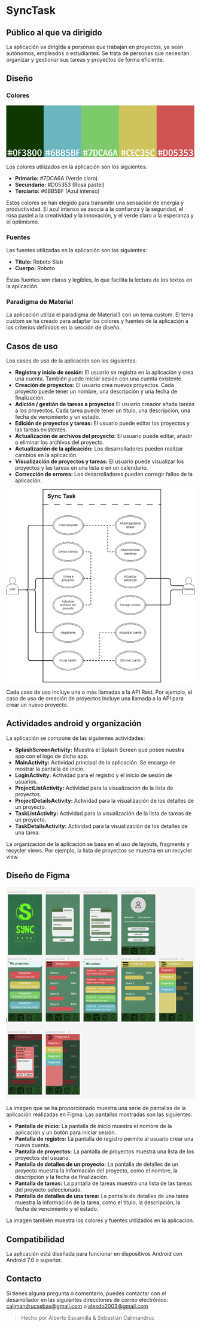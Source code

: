 # SyncTask

## Público al que va dirigido

La aplicación va dirigida a personas que trabajan en proyectos, ya sean autónomos, empleados o estudiantes. Se trata de personas que necesitan organizar y gestionar sus tareas y proyectos de forma eficiente.

## Diseño

### Colores
![Colores SyncTask](https://github.com/MSebas55/AppGestionProyectos/blob/main/colores.png)

Los colores utilizados en la aplicación son los siguientes:

-   **Primario:**  #7DCA6A (Verde claro)
-   **Secundario:**  #D05353 (Rosa pastel)
-   **Terciario:**  #6BB5BF (Azul intenso)

Estos colores se han elegido para transmitir una sensación de energía y productividad. El azul intenso se asocia a la confianza y la seguridad, el rosa pastel a la creatividad y la innovación, y el verde claro a la esperanza y el optimismo.

### Fuentes

Las fuentes utilizadas en la aplicación son las siguientes:

-   **Título:**  Roboto Slab
-   **Cuerpo:**  Roboto

Estas fuentes son claras y legibles, lo que facilita la lectura de los textos en la aplicación.

### Paradigma de Material

La aplicación utiliza el paradigma de Material3 con un tema custom. El tema custom se ha creado para adaptar los colores y fuentes de la aplicación a los criterios definidos en la sección de diseño.

## Casos de uso

Los casos de uso de la aplicación son los siguientes:

-   **Registro y inicio de sesión:**  El usuario se registra en la aplicación y crea una cuenta. También puede iniciar sesión con una cuenta existente.
-   **Creación de proyectos:**  El usuario crea nuevos proyectos. Cada proyecto puede tener un nombre, una descripción y una fecha de finalización.
-   **Adición / gestión de tareas a proyectos**  El usuario creador añade tareas a los proyectos. Cada tarea puede tener un título, una descripción, una fecha de vencimiento y un estado.
-   **Edición de proyectos y tareas:**  El usuario puede editar los proyectos y las tareas existentes.
-   **Actualización de archivos del proyecto:**  El usuario puede editar, añadir o eliminar los archivos del proyecto.
-   **Actualización de la aplicación:**  Los desarrolladores pueden realizar cambios en la aplicación.
-   **Visualización de proyectos y tareas:**  El usuario puede visualizar los proyectos y las tareas en una lista o en un calendario.
-   **Corrección de errores:**  Los desarrolladores pueden corregir fallos de la aplicación.

![Casos de uso SyncTask](https://github.com/MSebas55/AppGestionProyectos/blob/main/casos%20de%20uso.png)

Cada caso de uso incluye una o más llamadas a la API Rest. Por ejemplo, el caso de uso de creación de proyectos incluye una llamada a la API para crear un nuevo proyecto.

## Actividades android y organización

La aplicación se compone de las siguientes actividades:

-  **SplashScreenActivity:** Muestra el Splash Screen que posee nuestra app con el logo de dicha app.
-   **MainActivity:**  Actividad principal de la aplicación. Se encarga de mostrar la pantalla de inicio.
-   **LoginActivity:**  Actividad para el registro y el inicio de sesión de usuarios.
-   **ProjectListActivity:**  Actividad para la visualización de la lista de proyectos.
-   **ProjectDetailsActivity:**  Actividad para la visualización de los detalles de un proyecto.
-   **TaskListActivity:**  Actividad para la visualización de la lista de tareas de un proyecto.
-   **TaskDetailsActivity:**  Actividad para la visualización de los detalles de una tarea.

La organización de la aplicación se basa en el uso de layouts, fragments y recycler views. Por ejemplo, la lista de proyectos se muestra en un recycler view.

## Diseño de Figma

![Figma SyncTask](https://github.com/MSebas55/AppGestionProyectos/blob/main/Figma%20SyncTask.png)

La imagen que se ha proporcionado muestra una serie de pantallas de la aplicación realizadas en Figma. Las pantallas mostradas son las siguientes:

-   **Pantalla de inicio:**  La pantalla de inicio muestra el nombre de la aplicación y un botón para iniciar sesión.
-   **Pantalla de registro:**  La pantalla de registro permite al usuario crear una nueva cuenta.
-   **Pantalla de proyectos:**  La pantalla de proyectos muestra una lista de los proyectos del usuario.
-   **Pantalla de detalles de un proyecto:**  La pantalla de detalles de un proyecto muestra la información del proyecto, como el nombre, la descripción y la fecha de finalización.
-   **Pantalla de tareas:**  La pantalla de tareas muestra una lista de las tareas del proyecto seleccionado.
-   **Pantalla de detalles de una tarea:**  La pantalla de detalles de una tarea muestra la información de la tarea, como el título, la descripción, la fecha de vencimiento y el estado.

La imagen también muestra los colores y fuentes utilizados en la aplicación.

## Compatibilidad

La aplicación está diseñada para funcionar en dispositivos Android con Android 7.0 o superior.

## Contacto

Si tienes alguna pregunta o comentario, puedes contactar con el desarrollador en las siguientes direcciones de correo electrónico: calimandrucsebas@gmail.com o alesdo2003@gmail.com
> Hecho por Alberto Escamilla & Sebastián Calimandruc
